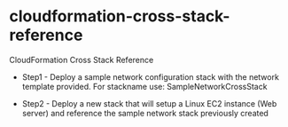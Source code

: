 # cloudformation-cross-stack-reference

CloudFormation Cross Stack Reference

- Step1 - Deploy a sample network configuration stack with the network template provided. For stackname use: SampleNetworkCrossStack

- Step2 - Deploy a new stack that will setup a Linux EC2 instance (Web server) and reference the sample network stack previously created
